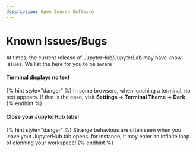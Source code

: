 ```yaml
---
description: Open Source Software
---
```


# Known Issues/Bugs

At times, the current release of JupyterHub/JupyterLab may have know issues. We list the here for you to be aware

#### Terminal displays no text

{% hint style="danger" %}
In some browsers, when lunching a terminal, no text appears. If that is the case, visit **Settings -&gt; Terminal Theme -&gt; Dark**
{% endhint %}

#### Close your JupyterHub tabs!

{% hint style="danger" %}
Strange behavious are often seen when you leave your JupyterHub tab opens. for instance, it may enter an infinite loop of clonning your workspace!
{% endhint %}

